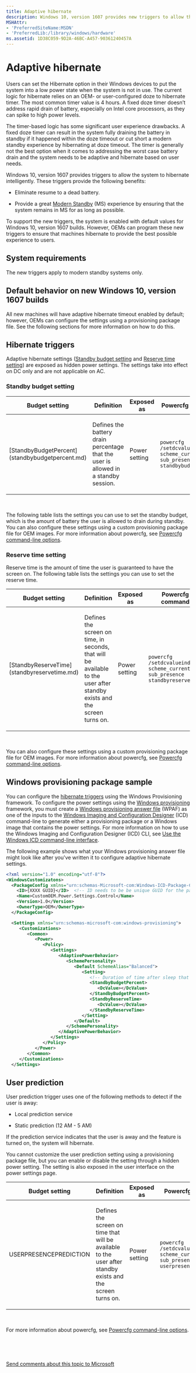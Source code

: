 ```yaml
---
title: Adaptive hibernate
description: Windows 10, version 1607 provides new triggers to allow the system to hibernate intelligently.
MSHAttr:
- 'PreferredSiteName:MSDN'
- 'PreferredLib:/library/windows/hardware'
ms.assetid: 1D38C059-9D2A-46BC-A457-90361240457A
---
```


# Adaptive hibernate


Users can set the Hibernate option in their Windows devices to put the system into a low power state when the system is not in use. The current logic for hibernate relies on an OEM- or user-configured doze to hibernate timer. The most common timer value is 4 hours. A fixed doze timer doesn’t address rapid drain of battery, especially on Intel core processors, as they can spike to high power levels.

The timer-based logic has some significant user experience drawbacks. A fixed doze timer can result in the system fully draining the battery in standby if it happened within the doze timeout or cut short a modern standby experience by hibernating at doze timeout. The timer is generally not the best option when it comes to addressing the worst case battery drain and the system needs to be adaptive and hibernate based on user needs.

Windows 10, version 1607 provides triggers to allow the system to hibernate intelligently. These triggers provide the following benefits:

-   Eliminate resume to a dead battery.

-   Provide a great [Modern Standby](p_weg_hardware.modern_standby) (MS) experience by ensuring that the system remains in MS for as long as possible.

To support the new triggers, the system is enabled with default values for Windows 10, version 1607 builds. However, OEMs can program these new triggers to ensure that machines hibernate to provide the best possible experience to users.

## <span id="System_requirements"></span><span id="system_requirements"></span><span id="SYSTEM_REQUIREMENTS"></span>System requirements


The new triggers apply to modern standby systems only.

## <span id="Default_behavior_on_new_Windows_10__version_1607_builds"></span><span id="default_behavior_on_new_windows_10__version_1607_builds"></span><span id="DEFAULT_BEHAVIOR_ON_NEW_WINDOWS_10__VERSION_1607_BUILDS"></span>Default behavior on new Windows 10, version 1607 builds


All new machines will have adaptive hibernate timeout enabled by default; however, OEMs can configure the settings using a provisioning package file. See the following sections for more information on how to do this.

## <span id="hibernate_triggers"></span><span id="HIBERNATE_TRIGGERS"></span>Hibernate triggers


Adaptive hibernate settings ([Standby budget setting](#standby-budget-settings) and [Reserve time setting](#reserve-time-settings)) are exposed as hidden power settings. The settings take into effect on DC only and are not applicable on AC.

### <span id="standby_budget_settings"></span><span id="STANDBY_BUDGET_SETTINGS"></span>Standby budget setting

<table>
<colgroup>
<col width="25%" />
<col width="25%" />
<col width="25%" />
<col width="25%" />
</colgroup>
<thead>
<tr class="header">
<th>Budget setting</th>
<th>Definition</th>
<th>Exposed as</th>
<th>Powercfg command</th>
</tr>
</thead>
<tbody>
<tr class="odd">
<td><p>[StandbyBudgetPercent](standbybudgetpercent.md)</p></td>
<td><p>Defines the battery drain percentage that the user is allowed in a standby session.</p></td>
<td><p>Power setting</p></td>
<td><p><code>powercfg /setdcvalueindex scheme_current sub_presence standbybudgetpercent</code></p></td>
</tr>
</tbody>
</table>

 

The following table lists the settings you can use to set the standby budget, which is the amount of battery the user is allowed to drain during standby.
You can also configure these settings using a custom provisioning package file for OEM images. For more information about powercfg, see [Powercfg command-line options](p_weg_hardware.powercfg_command-line_options).

### <span id="reserve_time_settings"></span><span id="RESERVE_TIME_SETTINGS"></span>Reserve time setting

Reserve time is the amount of time the user is guaranteed to have the screen on. The following table lists the settings you can use to set the reserve time.

<table>
<colgroup>
<col width="25%" />
<col width="25%" />
<col width="25%" />
<col width="25%" />
</colgroup>
<thead>
<tr class="header">
<th>Budget setting</th>
<th>Definition</th>
<th>Exposed as</th>
<th>Powercfg command</th>
</tr>
</thead>
<tbody>
<tr class="odd">
<td><p>[StandbyReserveTime](standbyreservetime.md)</p></td>
<td><p>Defines the screen on time, in seconds, that will be available to the user after standby exists and the screen turns on.</p></td>
<td><p>Power setting</p></td>
<td><p><code>powercfg /setdcvalueindex scheme_current sub_presence standbyreservetime</code></p></td>
</tr>
</tbody>
</table>

 

You can also configure these settings using a custom provisioning package file for OEM images. For more information about powercfg, see [Powercfg command-line options](p_weg_hardware.powercfg_command-line_options).

## <span id="Windows_provisioning_package_sample"></span><span id="windows_provisioning_package_sample"></span><span id="WINDOWS_PROVISIONING_PACKAGE_SAMPLE"></span>Windows provisioning package sample


You can configure the [hibernate triggers](#hibernate-triggers) using the Windows Provisioning framework. To configure the power settings using the [Windows provisioning](p_customize_converged.windows_provisioning_xml) framework, you must create a [Windows provisioning answer file](p_customize_converged.windows_provisioning_answer_file) (WPAF) as one of the inputs to the [Windows Imaging and Configuration Designer](p_icd.icd_portal) (ICD) command-line to generate either a provisioning package or a Windows image that contains the power settings. For more information on how to use the Windows Imaging and Configuration Designer (ICD) CLI, see [Use the Windows ICD command-line interface](p_icd.use_the_windows_icd_command_line_interface).

The following example shows what your Windows provisioning answer file might look like after you've written it to configure adaptive hibernate settings.

```XML
<?xml version="1.0" encoding="utf-8"?> 
<WindowsCustomizatons> 
  <PackageConfig xmlns="urn:schemas-Microsoft-com:Windows-ICD-Package-Config.v1.0"> 
    <ID>{XXXX GUID}</ID>  <!-- ID needs to be be unique GUID for the package --> 
    <Name>CustomOEM.Power.Settings.Control</Name> 
    <Version>1.0</Version> 
    <OwnerType>OEM</OwnerType> 
  </PackageConfig> 

  <Settings xmlns="urn:schemas-microsoft-com:windows-provisioning"> 
     <Customizations> 
        <Common> 
           <Power> 
              <Policy>  
                 <Settings> 
                    <AdaptivePowerBehavior>
                       <SchemePersonality> 
                          <Default SchemeAlias="Balanced"> 
                             <Setting>
                                <!-- Duration of time after sleep that the system automatically wakes and enters hibernate in seconds -->
                                <StandbyBudgetPercent>
                                   <DcValue></DcValue> 
                                </StandbyBudgetPercent>
                                <StandbyReserveTime> 
                                   <DcValue></DcValue>  
                                </StandbyReserveTime>
                             </Setting> 
                          </Default> 
                       </SchemePersonality> 
                    </AdaptivePowerBehavior>
                 </Settings> 
              </Policy> 
           </Power> 
        </Common> 
     </Customizations> 
  </Settings> 
```

## <span id="User_prediction"></span><span id="user_prediction"></span><span id="USER_PREDICTION"></span>User prediction


User prediction trigger uses one of the following methods to detect if the user is away:

-   Local prediction service

-   Static prediction (12 AM - 5 AM)

If the prediction service indicates that the user is away and the feature is turned on, the system will hibernate.

You cannot customize the user prediction setting using a provisioning package file, but you can enable or disable the setting through a hidden power setting. The setting is also exposed in the user interface on the power settings page.

<table>
<colgroup>
<col width="25%" />
<col width="25%" />
<col width="25%" />
<col width="25%" />
</colgroup>
<thead>
<tr class="header">
<th>Budget setting</th>
<th>Definition</th>
<th>Exposed as</th>
<th>Powercfg command</th>
</tr>
</thead>
<tbody>
<tr class="odd">
<td><p>USERPRESENCEPREDICTION</p></td>
<td><p>Defines the screen on time that will be available to the user after standby exists and the screen turns on.</p></td>
<td><p>Power setting</p></td>
<td><p><code>powercfg /setdcvalueindex scheme_current sub_presence userpresenceprediction</code></p></td>
</tr>
</tbody>
</table>

 

For more information about powercfg, see [Powercfg command-line options](p_weg_hardware.powercfg_command-line_options).

 

 

[Send comments about this topic to Microsoft](mailto:wsddocfb@microsoft.com?subject=Documentation%20feedback%20%5Bp_customize_converged\p_customize_converged%5D:%20Adaptive%20hibernate%20%20RELEASE:%20%2810/4/2017%29&body=%0A%0APRIVACY%20STATEMENT%0A%0AWe%20use%20your%20feedback%20to%20improve%20the%20documentation.%20We%20don't%20use%20your%20email%20address%20for%20any%20other%20purpose,%20and%20we'll%20remove%20your%20email%20address%20from%20our%20system%20after%20the%20issue%20that%20you're%20reporting%20is%20fixed.%20While%20we're%20working%20to%20fix%20this%20issue,%20we%20might%20send%20you%20an%20email%20message%20to%20ask%20for%20more%20info.%20Later,%20we%20might%20also%20send%20you%20an%20email%20message%20to%20let%20you%20know%20that%20we've%20addressed%20your%20feedback.%0A%0AFor%20more%20info%20about%20Microsoft's%20privacy%20policy,%20see%20http://privacy.microsoft.com/en-us/default.aspx. "Send comments about this topic to Microsoft")




